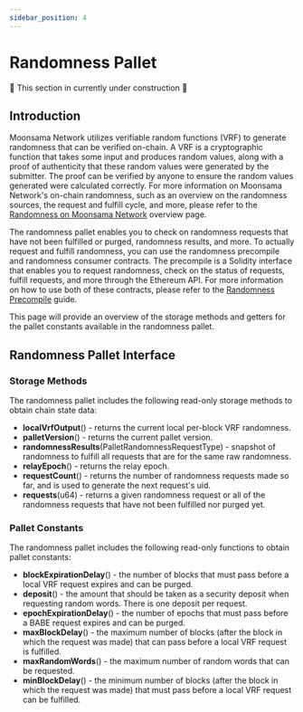 ```yaml
---
sidebar_position: 4
---
```



# Randomness Pallet

🚧 This section in currently under construction 🚧 

## Introduction

Moonsama Network utilizes verifiable random functions (VRF) to generate randomness that can be verified on-chain. 
A VRF is a cryptographic function that takes some input and produces random values, along with a proof of authenticity 
that these random values were generated by the submitter. The proof can be verified by anyone to ensure the random 
values generated were calculated correctly. For more information on Moonsama Network's on-chain randomness, such as 
an overview on the randomness sources, the request and fulfill cycle, and more, please refer to the 
[Randomness on Moonsama Network](learn/features/randomness) overview page.

The randomness pallet enables you to check on randomness requests that have not been fulfilled or purged, randomness 
results, and more. To actually request and fulfill randomness, you can use the randomness precompile and randomness 
consumer contracts. The precompile is a Solidity interface that enables you to request randomness, check on the 
status of requests, fulfill requests, and more through the Ethereum API. For more information on how to use both of 
these contracts, please refer to the [Randomness Precompile](builders/pallets-precompiles/precompiles/randomness) guide.

This page will provide an overview of the storage methods and getters for the pallet constants available in the 
randomness pallet.

## Randomness Pallet Interface

### Storage Methods

The randomness pallet includes the following read-only storage methods to obtain chain state data:

- **localVrfOutput**() - returns the current local per-block VRF randomness.
- **palletVersion**() - returns the current pallet version.
- **randomnessResults**(PalletRandomnessRequestType) - snapshot of randomness to fulfill all requests that are for the 
same raw randomness.
- **relayEpoch**() - returns the relay epoch.
- **requestCount**() - returns the number of randomness requests made so far, and is used to generate the next 
request's uid.
- **requests**(u64) - returns a given randomness request or all of the randomness requests that have not been fulfilled 
nor purged yet.

### Pallet Constants

The randomness pallet includes the following read-only functions to obtain pallet constants:

- **blockExpirationDelay**() - the number of blocks that must pass before a local VRF request expires and can be purged.
- **deposit**() - the amount that should be taken as a security deposit when requesting random words. There is one 
deposit per request.
- **epochExpirationDelay**() - the number of epochs that must pass before a BABE request expires and can be purged.
- **maxBlockDelay**() - the maximum number of blocks (after the block in which the request was made) that can pass 
before a local VRF request is fulfilled.
- **maxRandomWords**() - the maximum number of random words that can be requested.
- **minBlockDelay**() - the minimum number of blocks (after the block in which the request was made) that must pass 
before a local VRF request can be fulfilled.
